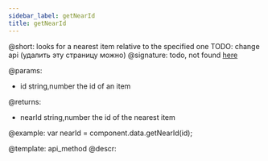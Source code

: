 ```yaml
---
sidebar_label: getNearId
title: getNearId
---          
```


@short: looks for a nearest item relative to the specified one
TODO: change api (удалить эту страницу можно)
@signature: todo, not found [here](https://cdn.dhtmlx.com/suite/pro/edge/types/ts-data/sources/types.d.ts)
    
@params:

- id		string,number		the id of an item

@returns:
- nearId		string,number		the id of the nearest item

@example:
var nearId = component.data.getNearId(id);

@template: api_method
@descr:
